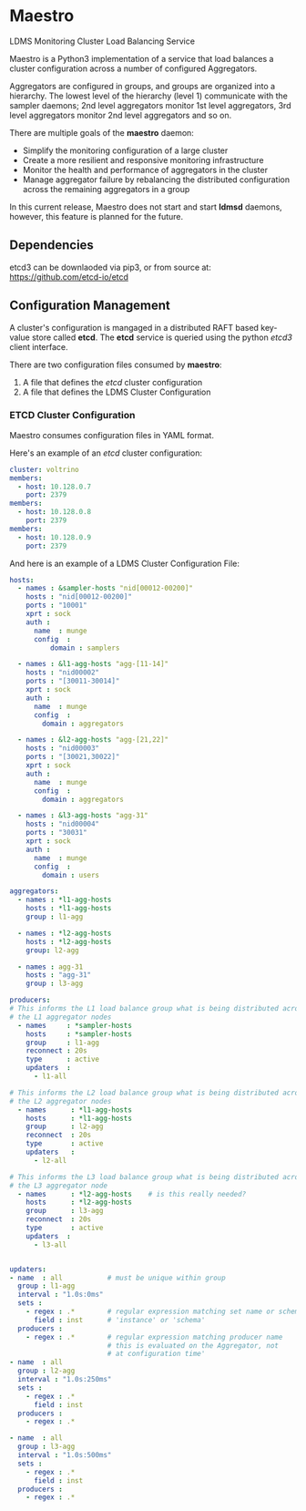 # Maestro
LDMS Monitoring Cluster Load Balancing Service

Maestro is a Python3 implementation of a service that load balances
a cluster configuration across a number of configured Aggregators.

Aggregators are configured in groups, and groups are organized into a
hierarchy. The lowest level of the hierarchy (level 1) communicate
with the sampler daemons; 2nd level aggregators monitor 1st level
aggregators, 3rd level aggregators monitor 2nd level aggregators
and so on.

There are multiple goals of the __maestro__ daemon:
* Simplify the monitoring configuration of a large cluster
* Create a more resilient and responsive monitoring infrastructure
* Monitor the health and performance of aggregators in the cluster
* Manage aggregator failure by rebalancing the distributed
configuration across the remaining aggregators in a group

In this current release, Maestro does not start and start __ldmsd__
daemons, however, this feature is planned for the future.

## Dependencies
etcd3 can be downlaoded via pip3, or from source at:
https://github.com/etcd-io/etcd

## Configuration Management

A cluster's configuration is mangaged in a distributed RAFT based
key-value store called __etcd__. The __etcd__ service is queried using
the python _etcd3_ client interface.

There are two configuration files consumed by __maestro__:
1. A file that defines the _etcd_ cluster configuration
2. A file that defines the LDMS Cluster Configuration

### ETCD Cluster Configuration

Maestro consumes configuration files in YAML format.

Here's an example of an _etcd_ cluster configuration:

```yaml
cluster: voltrino
members:
  - host: 10.128.0.7
    port: 2379
members:
  - host: 10.128.0.8
    port: 2379
members:
  - host: 10.128.0.9
    port: 2379
```

And here is an example of a LDMS Cluster Configuration File:

```yaml
hosts:
  - names : &sampler-hosts "nid[00012-00200]"
    hosts : "nid[00012-00200]"
    ports : "10001"
    xprt : sock
    auth :
      name  : munge
      config  :
          domain : samplers

  - names : &l1-agg-hosts "agg-[11-14]"
    hosts : "nid00002"
    ports : "[30011-30014]"
    xprt : sock
    auth :
      name  : munge
      config  :
        domain : aggregators

  - names : &l2-agg-hosts "agg-[21,22]"
    hosts : "nid00003"
    ports : "[30021,30022]"
    xprt : sock
    auth :
      name  : munge
      config  :
        domain : aggregators

  - names : &l3-agg-hosts "agg-31"
    hosts : "nid00004"
    ports : "30031"
    xprt : sock
    auth :
      name  : munge
      config  :
        domain : users

aggregators:
  - names : *l1-agg-hosts
    hosts : *l1-agg-hosts
    group : l1-agg

  - names : *l2-agg-hosts
    hosts : *l2-agg-hosts
    group: l2-agg

  - names : agg-31
    hosts : "agg-31"
    group : l3-agg

producers:
# This informs the L1 load balance group what is being distributed across
# the L1 aggregator nodes
  - names     : *sampler-hosts
    hosts     : *sampler-hosts
    group     : l1-agg
    reconnect : 20s
    type      : active
    updaters  :
      - l1-all

# This informs the L2 load balance group what is being distributed across
# the L2 aggregator nodes
  - names      : *l1-agg-hosts
    hosts      : *l1-agg-hosts
    group      : l2-agg
    reconnect  : 20s
    type       : active
    updaters   :
      - l2-all

# This informs the L3 load balance group what is being distributed across
# the L3 aggregator node
  - names      : *l2-agg-hosts    # is this really needed?
    hosts      : *l2-agg-hosts
    group      : l3-agg
    reconnect  : 20s
    type       : active
    updaters  :
      - l3-all


updaters:
- name  : all           # must be unique within group
  group : l1-agg
  interval : "1.0s:0ms"
  sets :
    - regex : .*        # regular expression matching set name or schema
      field : inst      # 'instance' or 'schema'
  producers :
    - regex : .*        # regular expression matching producer name
                        # this is evaluated on the Aggregator, not
                        # at configuration time'
- name  : all
  group : l2-agg
  interval : "1.0s:250ms"
  sets :
    - regex : .*
      field : inst
  producers :
    - regex : .*

- name  : all
  group : l3-agg
  interval : "1.0s:500ms"
  sets :
    - regex : .*
      field : inst
  producers :
    - regex : .*

```

